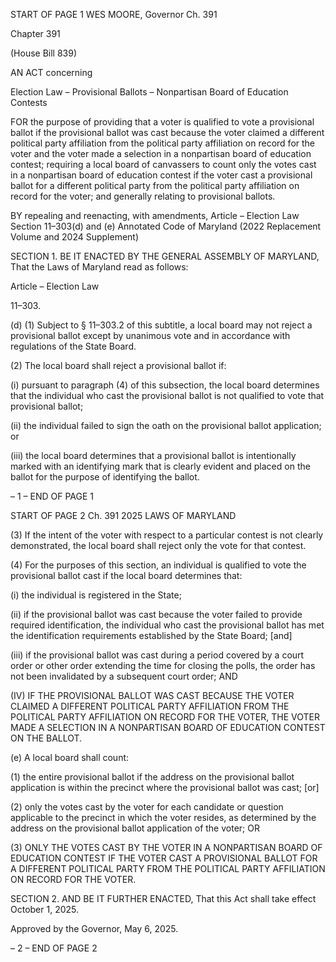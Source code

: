 START OF PAGE 1
WES MOORE, Governor Ch. 391

Chapter 391

(House Bill 839)

AN ACT concerning

Election Law – Provisional Ballots – Nonpartisan Board of Education Contests

FOR the purpose of providing that a voter is qualified to vote a provisional ballot if the
provisional ballot was cast because the voter claimed a different political party
affiliation from the political party affiliation on record for the voter and the voter
made a selection in a nonpartisan board of education contest; requiring a local board
of canvassers to count only the votes cast in a nonpartisan board of education contest
if the voter cast a provisional ballot for a different political party from the political
party affiliation on record for the voter; and generally relating to provisional ballots.

BY repealing and reenacting, with amendments,
Article – Election Law
Section 11–303(d) and (e)
Annotated Code of Maryland
(2022 Replacement Volume and 2024 Supplement)

SECTION 1. BE IT ENACTED BY THE GENERAL ASSEMBLY OF MARYLAND,
That the Laws of Maryland read as follows:

Article – Election Law

11–303.

(d) (1) Subject to § 11–303.2 of this subtitle, a local board may not reject a
provisional ballot except by unanimous vote and in accordance with regulations of the State
Board.

(2) The local board shall reject a provisional ballot if:

(i) pursuant to paragraph (4) of this subsection, the local board
determines that the individual who cast the provisional ballot is not qualified to vote that
provisional ballot;

(ii) the individual failed to sign the oath on the provisional ballot
application; or

(iii) the local board determines that a provisional ballot is
intentionally marked with an identifying mark that is clearly evident and placed on the
ballot for the purpose of identifying the ballot.

– 1 –
END OF PAGE 1

START OF PAGE 2
Ch. 391 2025 LAWS OF MARYLAND

(3) If the intent of the voter with respect to a particular contest is not
clearly demonstrated, the local board shall reject only the vote for that contest.

(4) For the purposes of this section, an individual is qualified to vote the
provisional ballot cast if the local board determines that:

(i) the individual is registered in the State;

(ii) if the provisional ballot was cast because the voter failed to
provide required identification, the individual who cast the provisional ballot has met the
identification requirements established by the State Board; [and]

(iii) if the provisional ballot was cast during a period covered by a
court order or other order extending the time for closing the polls, the order has not been
invalidated by a subsequent court order; AND

(IV) IF THE PROVISIONAL BALLOT WAS CAST BECAUSE THE
VOTER CLAIMED A DIFFERENT POLITICAL PARTY AFFILIATION FROM THE
POLITICAL PARTY AFFILIATION ON RECORD FOR THE VOTER, THE VOTER MADE A
SELECTION IN A NONPARTISAN BOARD OF EDUCATION CONTEST ON THE BALLOT.

(e) A local board shall count:

(1) the entire provisional ballot if the address on the provisional ballot
application is within the precinct where the provisional ballot was cast; [or]

(2) only the votes cast by the voter for each candidate or question applicable
to the precinct in which the voter resides, as determined by the address on the provisional
ballot application of the voter; OR

(3) ONLY THE VOTES CAST BY THE VOTER IN A NONPARTISAN BOARD
OF EDUCATION CONTEST IF THE VOTER CAST A PROVISIONAL BALLOT FOR A
DIFFERENT POLITICAL PARTY FROM THE POLITICAL PARTY AFFILIATION ON
RECORD FOR THE VOTER.

SECTION 2. AND BE IT FURTHER ENACTED, That this Act shall take effect
October 1, 2025.

Approved by the Governor, May 6, 2025.

– 2 –
END OF PAGE 2
